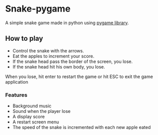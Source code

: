 # Snake-pygame
A simple snake game made in python using [pygame library](https://www.pygame.org/news).

## How to play
- Control the snake with the arrows.
- Eat the apples to increment your score.
- If the snake head pass the border of the screen, you lose.
- If the snake head hit his own body, you lose.

When you lose, hit enter to restart the game or hit ESC to exit the game application

### Features
- Background music
- Sound when the player lose
- A display score
- A restart screen menu
- The speed of the snake is incremented with each new apple eated

